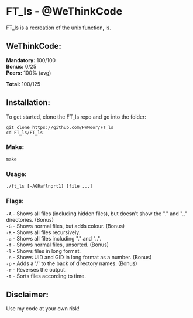 # FT_ls - @WeThinkCode
FT_ls is a recreation of the unix function, ls.  

## WeThinkCode:

**Mandatory:** 100/100  
**Bonus:** 0/25  
**Peers:** 100% (avg)  
  
**Total:** 100/125

## Installation:

To get started, clone the FT_ls repo and go into the folder:

```
git clone https://github.com/FWMoor/FT_ls
cd FT_ls/FT_ls
```
### Make:    

```
make
```

### Usage:

```
./ft_ls [-AGRaflnprt1] [file ...]  
```  

### Flags:  
```-A``` - Shows all files (including hidden files), but doesn't show the "." and ".." directories. (Bonus)  
```-G``` - Shows normal files, but adds colour. (Bonus)  
```-R``` - Shows all files recursively.  
```-a``` - Shows all files including "." and "..".  
```-f``` - Shows normal files, unsorted. (Bonus)  
```-l``` - Shows files in long format.  
```-n``` - Shows UID and GID in long format as a number. (Bonus)  
```-p``` - Adds a '/' to the back of directory names. (Bonus)  
```-r``` - Reverses the output.  
```-t``` - Sorts files according to time.  

## Disclaimer:  
Use my code at your own risk!  
